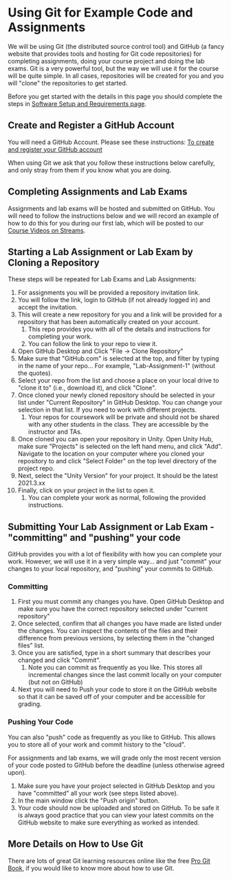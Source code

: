 # Using Git for Example Code and Assignments

We will be using Git (the distributed source control tool) and GitHub (a fancy website that provides tools and hosting for Git code repositories) for completing assignments, doing your course project and doing the lab exams. Git is a very powerful tool, but the way we will use it for the course will be quite simple. In all cases, repositories will be created for you and you will "clone" the repositories to get started.

Before you get started with the details in this page you should complete the steps in [Software Setup and Requirements page](cs2053-requirements-and-setup.md).

## Create and Register a GitHub Account
You will need a GitHub Account. Please see these instructions: [To create and register your GitHub account](https://forms.office.com/Pages/ResponsePage.aspx?id=0m5OJJoz80e5XORTUcGYt2DDxygrQlhCsPZcM-EPthdUMUo0M01XTU9WSkc1UlZFTk1DSUVMWFM2WC4u)

When using Git we ask that you follow these instructions below carefully, and only stray from them if you know what you are doing. 

## Completing Assignments and Lab Exams

Assignments and lab exams will be hosted and submitted on GitHub. You will need to follow the instructions below and we will record an example of how to do this for you during our first lab, which will be posted to our [Course Videos on Streams](https://web.microsoftstream.com/channel/6d4d8bcb-726a-4daf-84f2-27c5fb07df3d). 

## Starting a Lab Assignment or Lab Exam by Cloning a Repository
These steps will be repeated for Lab Exams and Lab Assignments:

1. For assignments you will be provided a repository invitation link.
2. You will follow the link, login to GitHub (if not already logged in) and accept the invitation.
3. This will create a new repository for you and a link will be provided for a repository that has been automatically created on your account.
   1. This repo provides you with all of the details and instructions for completing your work.
   2. You can follow the link to your repo to view it.
4. Open GitHub Desktop and Click "File -> Clone Repository"
5. Make sure that "GitHub.com" is selected at the top, and filter by typing in the name of your repo... For example, "Lab-Assignment-1" (without the quotes).
6. Select your repo from the list and choose a place on your local drive to "clone it to" (i.e., download it), and click "Clone".
7. Once cloned your newly cloned repository should be selected in your list under "Current Repository" in GitHub Desktop. You can change your selection in that list. If you need to work with different projects.
   1. Your repos for coursework will be private and should not be shared with any other students in the class. They are accessible by the instructor and TAs.
8. Once cloned you can open your repository in Unity. Open Unity Hub, make sure "Projects" is selected on the left hand menu, and click "Add". Navigate to the location on your computer where you cloned your repository to and click "Select Folder" on the top level directory of the project repo.
9. Next, select the "Unity Version" for your project. It should be the latest 2021.3.xx 
10. Finally, click on your project in the list to open it.
    1.  You can complete your work as normal, following the provided instructions. 

## Submitting Your Lab Assignment or Lab Exam - "committing" and "pushing" your code

GitHub provides you with a lot of flexibility with how you can complete your work. However, we will use it in a very simple way... and just "commit" your changes to your local repository, and "pushing" your commits to GitHub.

### Committing

1. First you must commit any changes you have. Open GitHub Desktop and make sure you have the correct repository selected under "current repository"
2. Once selected, confirm that all changes you have made are listed under the changes. You can inspect the contents of the files and their difference from previous versions, by selecting them in the "changed files" list.
3. Once you are satisfied, type in a short summary that describes your changed and click "Commit".
   1. Note you can commit as frequently as you like. This stores all incremental changes since the last commit locally on your computer (but not on GitHub)
4. Next you will need to Push your code to store it on the GitHub website so that it can be saved off of your computer and be accessible for grading.

### Pushing Your Code

You can also "push" code as frequently as you like to GitHub. This allows you to store all of your work and commit history to the "cloud".

For assignments and lab exams, we will grade only the most recent version of your code posted to GitHub before the deadline (unless otherwise agreed upon).

1. Make sure you have your project selected in GitHub Desktop and you have "committed" all your work (see steps listed above).
2. In the main window click the "Push origin" button. 
3. Your code should now be uploaded and stored on GitHub. To be safe it is always good practice that you can view your latest commits on the GitHub website to make sure everything as worked as intended.

## More Details on How to Use Git
There are lots of great Git learning resources online like the free [Pro Git Book](https://git-scm.com/book/en/v2), if you would like to know more about how to use Git.
